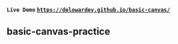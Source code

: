 #### `Live Demo` [`https://delowardev.github.io/basic-canvas/`](https://delowar64.github.io/basic-canvas/) 

## basic-canvas-practice
